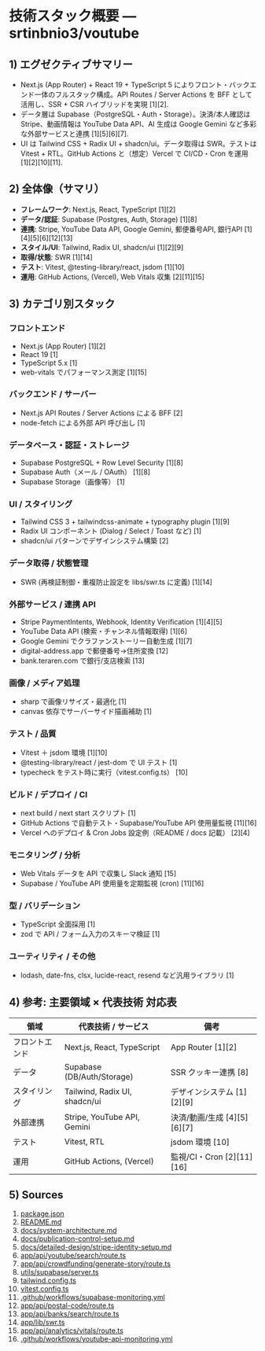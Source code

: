 # 技術スタック概要 — srtinbnio3/voutube

## 1) エグゼクティブサマリー  
- Next.js (App Router) + React 19 + TypeScript 5 によりフロント・バックエンド一体のフルスタック構成。API Routes / Server Actions を BFF として活用し、SSR + CSR ハイブリッドを実現 [1][2].  
- データ層は Supabase（PostgreSQL・Auth・Storage）。決済/本人確認は Stripe、動画情報は YouTube Data API、AI 生成は Google Gemini など多彩な外部サービスと連携 [1][5][6][7].  
- UI は Tailwind CSS + Radix UI + shadcn/ui。データ取得は SWR。テストは Vitest + RTL。GitHub Actions と（想定）Vercel で CI/CD・Cron を運用 [1][2][10][11].  

## 2) 全体像（サマリ）  
- **フレームワーク**: Next.js, React, TypeScript [1][2]  
- **データ/認証**: Supabase (Postgres, Auth, Storage) [1][8]  
- **連携**: Stripe, YouTube Data API, Google Gemini, 郵便番号API, 銀行API [1][4][5][6][12][13]  
- **スタイル/UI**: Tailwind, Radix UI, shadcn/ui [1][2][9]  
- **取得/状態**: SWR [1][14]  
- **テスト**: Vitest, @testing-library/react, jsdom [1][10]  
- **運用**: GitHub Actions, (Vercel), Web Vitals 収集 [2][11][15]  

## 3) カテゴリ別スタック  

### フロントエンド  
- Next.js (App Router) [1][2]  
- React 19 [1]  
- TypeScript 5.x [1]  
- web-vitals でパフォーマンス測定 [1][15]  

### バックエンド / サーバー  
- Next.js API Routes / Server Actions による BFF [2]  
- node-fetch による外部 API 呼び出し [1]  

### データベース・認証・ストレージ  
- Supabase PostgreSQL + Row Level Security [1][8]  
- Supabase Auth（メール / OAuth） [1][8]  
- Supabase Storage（画像等） [1]  

### UI / スタイリング  
- Tailwind CSS 3 + tailwindcss-animate + typography plugin [1][9]  
- Radix UI コンポーネント (Dialog / Select / Toast など) [1]  
- shadcn/ui パターンでデザインシステム構築 [2]  

### データ取得 / 状態管理  
- SWR (再検証制御・重複防止設定を libs/swr.ts に定義) [1][14]  

### 外部サービス / 連携 API  
- Stripe PaymentIntents, Webhook, Identity Verification [1][4][5]  
- YouTube Data API (検索・チャンネル情報取得) [1][6]  
- Google Gemini でクラファンストーリー自動生成 [1][7]  
- digital-address.app で郵便番号→住所変換 [12]  
- bank.teraren.com で銀行/支店検索 [13]  

### 画像 / メディア処理  
- sharp で画像リサイズ・最適化 [1]  
- canvas 依存でサーバーサイド描画補助 [1]  

### テスト / 品質  
- Vitest ＋ jsdom 環境 [1][10]  
- @testing-library/react / jest-dom で UI テスト [1]  
- typecheck をテスト時に実行（vitest.config.ts） [10]  

### ビルド / デプロイ / CI  
- next build / next start スクリプト [1]  
- GitHub Actions で自動テスト・Supabase/YouTube API 使用量監視 [11][16]  
- Vercel へのデプロイ & Cron Jobs 設定例（README / docs 記載） [2][4]  

### モニタリング / 分析  
- Web Vitals データを API で収集し Slack 通知 [15]  
- Supabase / YouTube API 使用量を定期監視 (cron) [11][16]  

### 型 / バリデーション  
- TypeScript 全面採用 [1]  
- zod で API / フォーム入力のスキーマ検証 [1]  

### ユーティリティ / その他  
- lodash, date-fns, clsx, lucide-react, resend など汎用ライブラリ [1]  

## 4) 参考: 主要領域 × 代表技術 対応表  

| 領域 | 代表技術 / サービス | 備考 |
|------|------------------|------|
| フロントエンド | Next.js, React, TypeScript | App Router [1][2] |
| データ | Supabase (DB/Auth/Storage) | SSR クッキー連携 [8] |
| スタイリング | Tailwind, Radix UI, shadcn/ui | デザインシステム [1][2][9] |
| 外部連携 | Stripe, YouTube API, Gemini | 決済/動画/生成 [4][5][6][7] |
| テスト | Vitest, RTL | jsdom 環境 [10] |
| 運用 | GitHub Actions, (Vercel) | 監視/CI・Cron [2][11][16] |

## 5) Sources  
1. [package.json](https://github.com/srtinbnio3/voutube/blob/main/package.json)  
2. [README.md](https://github.com/srtinbnio3/voutube/blob/main/README.md)  
3. [docs/system-architecture.md](https://github.com/srtinbnio3/voutube/blob/main/docs/system-architecture.md)  
4. [docs/publication-control-setup.md](https://github.com/srtinbnio3/voutube/blob/main/docs/publication-control-setup.md)  
5. [docs/detailed-design/stripe-identity-setup.md](https://github.com/srtinbnio3/voutube/blob/main/docs/detailed-design/stripe-identity-setup.md)  
6. [app/api/youtube/search/route.ts](https://github.com/srtinbnio3/voutube/blob/main/app/api/youtube/search/route.ts)  
7. [app/api/crowdfunding/generate-story/route.ts](https://github.com/srtinbnio3/voutube/blob/main/app/api/crowdfunding/generate-story/route.ts)  
8. [utils/supabase/server.ts](https://github.com/srtinbnio3/voutube/blob/main/utils/supabase/server.ts)  
9. [tailwind.config.ts](https://github.com/srtinbnio3/voutube/blob/main/tailwind.config.ts)  
10. [vitest.config.ts](https://github.com/srtinbnio3/voutube/blob/main/vitest.config.ts)  
11. [.github/workflows/supabase-monitoring.yml](https://github.com/srtinbnio3/voutube/blob/main/.github/workflows/supabase-monitoring.yml)  
12. [app/api/postal-code/route.ts](https://github.com/srtinbnio3/voutube/blob/main/app/api/postal-code/route.ts)  
13. [app/api/banks/search/route.ts](https://github.com/srtinbnio3/voutube/blob/main/app/api/banks/search/route.ts)  
14. [app/lib/swr.ts](https://github.com/srtinbnio3/voutube/blob/main/app/lib/swr.ts)  
15. [app/api/analytics/vitals/route.ts](https://github.com/srtinbnio3/voutube/blob/main/app/api/analytics/vitals/route.ts)  
16. [.github/workflows/youtube-api-monitoring.yml](https://github.com/srtinbnio3/voutube/blob/main/.github/workflows/youtube-api-monitoring.yml)  
